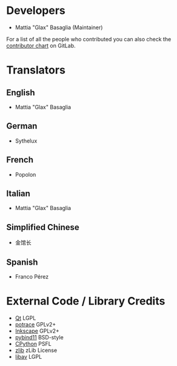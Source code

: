 Developers
==========

* Mattia "Glax" Basaglia (Maintainer)

For a list of all the people who contributed you can also check the
[contributor chart](https://gitlab.com/mattbas/glaxnimate/-/graphs/master)
on GitLab.


Translators
===========


English
-------

* Mattia "Glax" Basaglia

German
------

* Sythelux

French
------

* Popolon

Italian
-------

* Mattia "Glax" Basaglia

Simplified Chinese
------------------

* 金馆长

Spanish
------------------

* Franco Pérez


External Code / Library Credits
===============================

* [Qt](https://www.qt.io/) LGPL
* [potrace](http://potrace.sourceforge.net/) GPLv2+
* [Inkscape](https://inkscape.org/) GPLv2+
* [pybind11](https://pybind11.readthedocs.io/en/stable/) BSD-style
* [CPython](https://python.org/) PSFL
* [zlib](https://www.zlib.net/) zLib License
* [libav](https://libav.org/) LGPL
